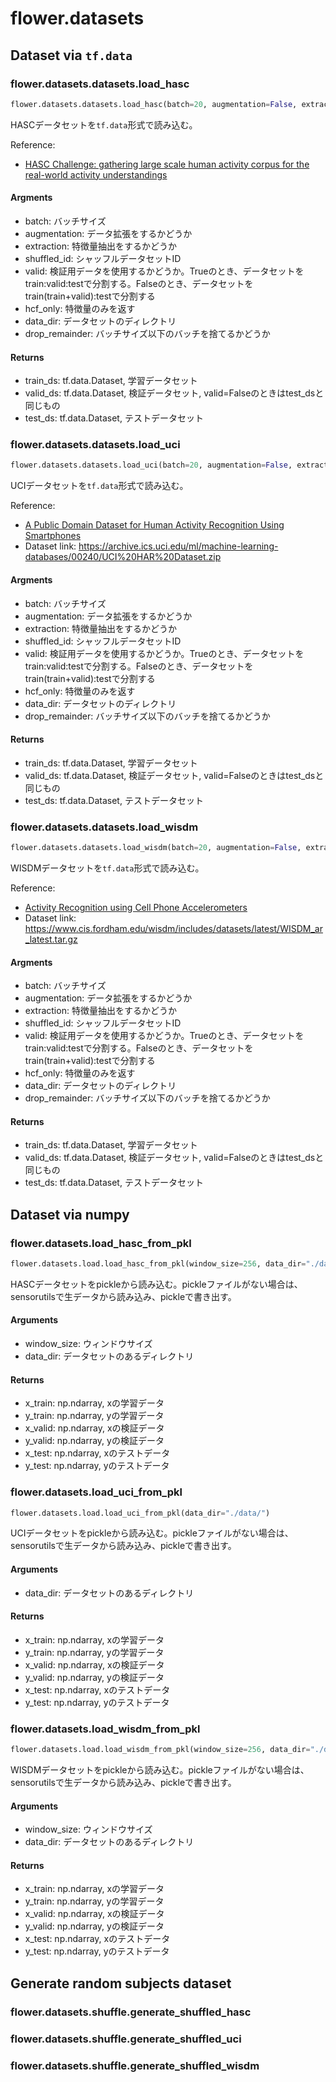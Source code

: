 # flower.datasets

## Dataset via `tf.data`

### flower.datasets.datasets.load_hasc
```python
flower.datasets.datasets.load_hasc(batch=20, augmentation=False, extraction=False, shuffled_id=None, valid=True, hcf_only=False, data_dir="./data/", drop_remainder=True)
```
HASCデータセットを`tf.data`形式で読み込む。

Reference:

- [HASC Challenge: gathering large scale human activity corpus for the real-world activity understandings](https://dl.acm.org/doi/10.1145/1959826.1959853)

#### Argments
- batch: バッチサイズ
- augmentation: データ拡張をするかどうか
- extraction: 特徴量抽出をするかどうか
- shuffled_id: シャッフルデータセットID
- valid: 検証用データを使用するかどうか。Trueのとき、データセットをtrain:valid:testで分割する。Falseのとき、データセットをtrain(train+valid):testで分割する
- hcf_only: 特徴量のみを返す
- data_dir: データセットのディレクトリ
- drop_remainder:  バッチサイズ以下のバッチを捨てるかどうか

#### Returns
- train_ds: tf.data.Dataset, 学習データセット
- valid_ds: tf.data.Dataset, 検証データセット, valid=Falseのときはtest_dsと同じもの
- test_ds: tf.data.Dataset, テストデータセット

### flower.datasets.datasets.load_uci
```python
flower.datasets.datasets.load_uci(batch=20, augmentation=False, extraction=False, shuffled_id=None, valid=True, hcf_only=False, data_dir="./data/", drop_remainder=True)
```
UCIデータセットを`tf.data`形式で読み込む。

Reference:

- [A Public Domain Dataset for Human Activity Recognition Using Smartphones](https://www.mdpi.com/1424-8220/20/8/2200)
- Dataset link: https://archive.ics.uci.edu/ml/machine-learning-databases/00240/UCI%20HAR%20Dataset.zip

#### Argments
- batch: バッチサイズ
- augmentation: データ拡張をするかどうか
- extraction: 特徴量抽出をするかどうか
- shuffled_id: シャッフルデータセットID
- valid: 検証用データを使用するかどうか。Trueのとき、データセットをtrain:valid:testで分割する。Falseのとき、データセットをtrain(train+valid):testで分割する
- hcf_only: 特徴量のみを返す
- data_dir: データセットのディレクトリ
- drop_remainder:  バッチサイズ以下のバッチを捨てるかどうか

#### Returns
- train_ds: tf.data.Dataset, 学習データセット
- valid_ds: tf.data.Dataset, 検証データセット, valid=Falseのときはtest_dsと同じもの
- test_ds: tf.data.Dataset, テストデータセット

### flower.datasets.datasets.load_wisdm
```python
flower.datasets.datasets.load_wisdm(batch=20, augmentation=False, extraction=False, shuffled_id=None, valid=True, hcf_only=False, data_dir="./data/", drop_remainder=True)
```

WISDMデータセットを`tf.data`形式で読み込む。

Reference:

- [Activity Recognition using Cell Phone Accelerometers](https://dl.acm.org/doi/10.1145/1964897.1964918)
- Dataset link: https://www.cis.fordham.edu/wisdm/includes/datasets/latest/WISDM_ar_latest.tar.gz

#### Argments
- batch: バッチサイズ
- augmentation: データ拡張をするかどうか
- extraction: 特徴量抽出をするかどうか
- shuffled_id: シャッフルデータセットID
- valid: 検証用データを使用するかどうか。Trueのとき、データセットをtrain:valid:testで分割する。Falseのとき、データセットをtrain(train+valid):testで分割する
- hcf_only: 特徴量のみを返す
- data_dir: データセットのディレクトリ
- drop_remainder:  バッチサイズ以下のバッチを捨てるかどうか

#### Returns
- train_ds: tf.data.Dataset, 学習データセット
- valid_ds: tf.data.Dataset, 検証データセット, valid=Falseのときはtest_dsと同じもの
- test_ds: tf.data.Dataset, テストデータセット

## Dataset via numpy
### flower.datasets.load_hasc_from_pkl
```python
flower.datasets.load.load_hasc_from_pkl(window_size=256, data_dir="./data/")
```
HASCデータセットをpickleから読み込む。pickleファイルがない場合は、sensorutilsで生データから読み込み、pickleで書き出す。

#### Arguments
- window_size: ウィンドウサイズ
- data_dir: データセットのあるディレクトリ

#### Returns
- x_train: np.ndarray, xの学習データ
- y_train: np.ndarray, yの学習データ
- x_valid: np.ndarray, xの検証データ
- y_valid: np.ndarray, yの検証データ
- x_test: np.ndarray, xのテストデータ
- y_test: np.ndarray, yのテストデータ


### flower.datasets.load_uci_from_pkl
```python
flower.datasets.load.load_uci_from_pkl(data_dir="./data/")
```
UCIデータセットをpickleから読み込む。pickleファイルがない場合は、sensorutilsで生データから読み込み、pickleで書き出す。

#### Arguments
- data_dir: データセットのあるディレクトリ

#### Returns
- x_train: np.ndarray, xの学習データ
- y_train: np.ndarray, yの学習データ
- x_valid: np.ndarray, xの検証データ
- y_valid: np.ndarray, yの検証データ
- x_test: np.ndarray, xのテストデータ
- y_test: np.ndarray, yのテストデータ


### flower.datasets.load_wisdm_from_pkl
```python
flower.datasets.load.load_wisdm_from_pkl(window_size=256, data_dir="./data/")
```
WISDMデータセットをpickleから読み込む。pickleファイルがない場合は、sensorutilsで生データから読み込み、pickleで書き出す。

#### Arguments
- window_size: ウィンドウサイズ
- data_dir: データセットのあるディレクトリ

#### Returns
- x_train: np.ndarray, xの学習データ
- y_train: np.ndarray, yの学習データ
- x_valid: np.ndarray, xの検証データ
- y_valid: np.ndarray, yの検証データ
- x_test: np.ndarray, xのテストデータ
- y_test: np.ndarray, yのテストデータ

## Generate random subjects dataset
### flower.datasets.shuffle.generate_shuffled_hasc
### flower.datasets.shuffle.generate_shuffled_uci
### flower.datasets.shuffle.generate_shuffled_wisdm
